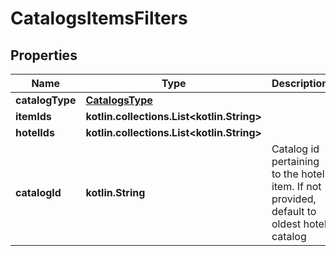 
# CatalogsItemsFilters

## Properties
Name | Type | Description | Notes
------------ | ------------- | ------------- | -------------
**catalogType** | [**CatalogsType**](CatalogsType.md) |  | 
**itemIds** | **kotlin.collections.List&lt;kotlin.String&gt;** |  | 
**hotelIds** | **kotlin.collections.List&lt;kotlin.String&gt;** |  | 
**catalogId** | **kotlin.String** | Catalog id pertaining to the hotel item. If not provided, default to oldest hotel catalog |  [optional]



